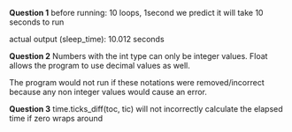 **Question 1**
before running:
10 loops, 1second
we predict it will take 10 seconds to run

actual output (sleep_time): 10.012 seconds

**Question 2**
Numbers with the int type can only be integer values. Float allows the program to use decimal values as well.

The program would not run if these notations were removed/incorrect because any non integer values would cause an error.

**Question 3**
time.ticks_diff(toc, tic) will not incorrectly calculate the elapsed time if zero wraps around

